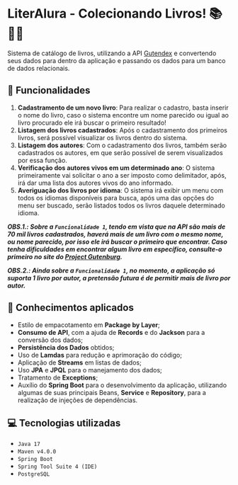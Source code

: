# LiterAlura - Colecionando Livros! 📚👨‍💻
Sistema de catálogo de livros, utilizando a API [Gutendex](https://github.com/garethbjohnson/gutendex) e convertendo seus dados para dentro da aplicação e passando os dados para um banco de dados relacionais.

## 🔨 Funcionalidades
1. **Cadastramento de um novo livro**: Para realizar o cadastro, basta inserir o nome do livro,  caso o sistema encontre um nome parecido ou igual ao livro procurado ele irá buscar o primeiro resultado!
2. **Listagem dos livros cadastrados**: Após o cadastramento dos primeiros livros, será possível visualizar os livros dentro do sistema.
3. **Listagem dos autores**: Com o cadastramento dos livros, também serão cadastrados os autores, em que serão possível de serem visualizados por essa função.
4. **Verificação dos autores vivos em um determinado ano**: O sistema primeiramente vai solicitar o ano a ser imposto como delimitador, após, irá dar uma lista dos autores vivos do ano informado.
5. **Averiguação dos livros por idioma**: O sistema irá exibir um menu com todos os idiomas disponíveis para busca, após uma das opções do menu ser buscado, serão listados todos os livros daquele determinado idioma.

***OBS.1.: Sobre a `Funcionalidade 1`, tendo em vista que na API são mais de 70 mil livros cadastrados, haverá mais de um livro com o mesmo nome, ou nome parecido, por isso ele irá buscar o primeiro que encontrar. Caso tenha dificuldades em encontrar algum livro em específico, consulte-o primeiro no site do [Project Gutenburg](https://www.gutenberg.org/wiki/Main_Page).***

***OBS.2.: Ainda sobre a `Funcionalidade 1`, no momento, a aplicação só suporta 1 livro por autor, a pretensão futura é de permitir mais de livro por autor.***

## 🧠 Conhecimentos aplicados
- Estilo de empacotamento em **Package by Layer**;
- **Consumo de API**, com a ajuda de **Records** e do **Jackson** para a conversão dos dados;
- **Persistência dos Dados** obtidos;
- Uso de **Lamdas** para redução e aprimoração do código;
- Aplicação de **Streams** em listas de dados;
- Uso **JPA** e **JPQL** para o manejamento dos dados;
- Tratamento de **Exceptions**;
- Auxílio do **Spring Boot** para o desenvolvimento da aplicação, utilizando algumas de suas principais Beans, **Service** e **Repository**, para a realização de injeções de dependências.

## 💻 Tecnologias utilizadas
- ``Java 17``
- ``Maven v4.0.0``
- ``Spring Boot``
- ``Spring Tool Suite 4 (IDE)``
- ``PostgreSQL``

